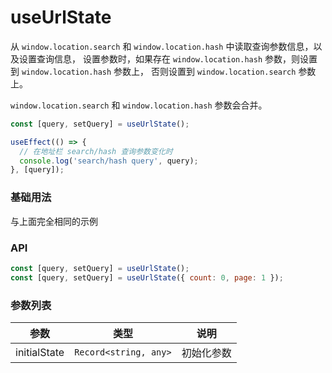 # useUrlState

从 <code>window.location.search</code> 和 <code>window.location.hash</code> 中读取查询参数信息，以及设置查询信息，
设置参数时，如果存在 <code>window.location.hash</code> 参数，则设置到 <code>window.location.hash</code> 参数上，
否则设置到 <code>window.location.search</code> 参数上。

<code>window.location.search</code> 和 <code>window.location.hash</code> 参数会合并。

```js
const [query, setQuery] = useUrlState();

useEffect(() => {
  // 在地址栏 search/hash 查询参数变化时
  console.log('search/hash query', query);
}, [query]);
```

### 基础用法

<code src="./demo/demo1.tsx"></code>

与上面完全相同的示例
<code src="./demo/demo1.tsx"></code>

### API

```js
const [query, setQuery] = useUrlState();
const [query, setQuery] = useUrlState({ count: 0, page: 1 });
```

### 参数列表

| 参数         | 类型                             | 说明       |
| ------------ | -------------------------------- | ---------- |
| initialState | <code>Record<string, any></code> | 初始化参数 |

